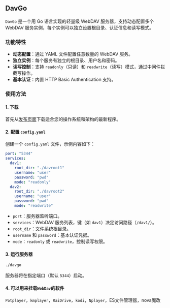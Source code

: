 ## DavGo

`DavGo` 是一个用 Go 语言实现的轻量级 WebDAV 服务器，支持动态配置多个 WebDAV 服务实例，每个实例可以独立设置根目录、认证信息和读写模式。

### 功能特性
- **动态配置**：通过 YAML 文件配置任意数量的 WebDAV 服务。
- **独立实例**：每个服务有独立的根目录、用户名和密码。
- **读写控制**：支持 `readonly`（只读）和 `readwrite`（读写）模式，通过中间件拦截写操作。
- **基本认证**：内置 HTTP Basic Authentication 支持。


### 使用方法

####  1. 下载

首先从[发布页面](https://github.com/hongenge/davgo/releases)下载适合您的操作系统和架构的最新程序。

#### 2. 配置 `config.yaml`

创建一个 `config.yaml` 文件，示例内容如下：
```yaml
port: "5344"
services:
  dav1:
    root_dir: "./davroot1"
    username: "user"
    password: "pwd"
    mode: "readonly"
  dav2:
    root_dir: "./davroot2"
    username: "user"
    password: "pwd"
    mode: "readwrite"
```
- `port`：服务器监听端口。
- `services`：WebDAV 服务列表，键（如 `dav1`）决定访问路径（`/dav1/`）。
- `root_dir`：文件系统根目录。
- `username` 和 `password`：基本认证凭据。
- `mode`：`readonly` 或 `readwrite`，控制读写权限。

#### 3. 运行服务器
```bash
./davgo
```
服务器将在指定端口（默认 `5344`）启动。

#### 4. 可以用来挂载`WebDav`的软件

`Potplayer`，`kmplayer`，`RaiDrive`，`kodi`，`Nplayer`，ES文件管理器，nova魔改


